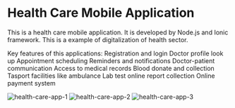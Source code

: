 # Health Care Mobile Application

This is a health care mobile application. It is developed by Node.js and Ionic framework. This is a example of digitalization of health sector.

Key features of this applications:
Registration and login
Doctor profile look up
Appointment scheduling
Reminders and notifications
Doctor-patient communication
Access to medical records
Blood donate and collection
Tasport facilities like ambulance
Lab test online report collection
Online payment system

![health-care-app-1](https://user-images.githubusercontent.com/24413519/201460186-6c20409b-d3f8-4bf8-986b-3c7306928028.jpg)
![health-care-app-2](https://user-images.githubusercontent.com/24413519/201460191-ae927fba-4040-4782-be88-976a992cc70c.jpg)
![health-care-app-3](https://user-images.githubusercontent.com/24413519/201460196-4817df6b-9be3-41c7-94aa-9bba0c0bd6a6.jpg)
